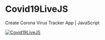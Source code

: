 # Covid19LiveJS
Create Corona Virus Tracker App | JavaScript

[![Covid19LiveJS](https://img.youtube.com/vi/_v0FkLt2C_g/0.jpg)](https://www.youtube.com/watch?v=_v0FkLt2C_g)
